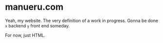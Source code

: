 # manueru.com

Yeah, my website. The very definition of a work in progress. Gonna be done `x` backend `y` front end someday.

For now, just HTML.